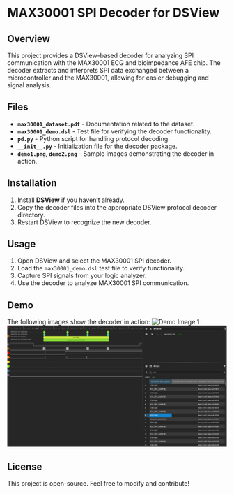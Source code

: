# MAX30001 SPI Decoder for DSView

## Overview
This project provides a DSView-based decoder for analyzing SPI communication with the MAX30001 ECG and bioimpedance AFE chip. The decoder extracts and interprets SPI data exchanged between a microcontroller and the MAX30001, allowing for easier debugging and signal analysis.

## Files
- **`max30001_dataset.pdf`** - Documentation related to the dataset.
- **`max30001_demo.dsl`** - Test file for verifying the decoder functionality.
- **`pd.py`** - Python script for handling protocol decoding.
- **`__init__.py`** - Initialization file for the decoder package.
- **`demo1.png`, `demo2.png`** - Sample images demonstrating the decoder in action.

## Installation
1. Install **DSView** if you haven’t already.
2. Copy the decoder files into the appropriate DSView protocol decoder directory.
3. Restart DSView to recognize the new decoder.

## Usage
1. Open DSView and select the MAX30001 SPI decoder.
2. Load the `max30001_demo.dsl` test file to verify functionality.
3. Capture SPI signals from your logic analyzer.
4. Use the decoder to analyze MAX30001 SPI communication.

## Demo
The following images show the decoder in action:
![Demo Image 1](demo1.png)
![Demo Image 2](demo2.png)

## License
This project is open-source. Feel free to modify and contribute!
